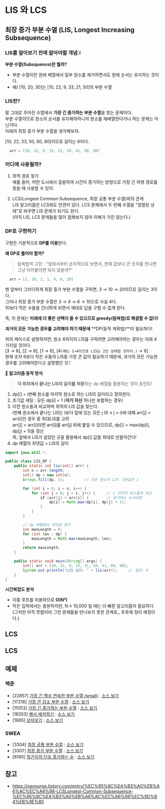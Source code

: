 # LIS 와 LCS

## 최장 증가 부분 수열 (LIS, Longest Increasing Subsequence)
### LIS를 알아보기 전에 알아야할 개념.!
**부분 수열(Subsquence)란 뭘까?**  
- 부분 수열이란 원래 배열에서 일부 원소를 제거하면서도 원래 순서는 유지하는 것이다.
- 예) [10, 20, 30]는 [10, 22, 9, 33, 21, 50]의 부분 수열

### LIS란?
말 그대로 주어진 수열에서 **가장 긴 증가하는 부분 수열**을 찾는 문제이다.  
부분 수열이므로 원소의 순서를 유지해야하니까 원소를 재배열한다거나 하는 문제는 아닌거다.  
아래의 최장 증가 부분 수열을 생각해보자.  

[10, 22, 33, 50, 60, 80]이므로 길이는 6이다.
```java
  arr = [10, 22, 9, 33, 21, 50, 41, 60, 80]
```

### 어디에 사용될까?
1. 최적 경로 찾기  
예를 들어, 어떤 도시에서 출발하여 시간이 증가하는 방향으로 가장 긴 여행 경로를 찾을 때 사용할 수 있어.

2. LCS(Longest Common Subsequence, 최장 공통 부분 수열)와의 관계  
LIS 알고리즘은 LCS와도 연관이 있다. LCS 문제에서 두 번째 수열을 "정렬된 상태"로 바꾸면 LIS 문제가 되기도 한다.  
(아직 LIS, LCS 문제들을 많이 접해보지 않아 이해가 가진 않는다.)

### DP로 구현하기
구현은 기본적으로 **DP를 이용**한다.  

**왜 DP로 풀어야 할까?** 
> 탐욕법적 고민 : "앞에서부터 순차적으로 보면서, 현재 값보다 큰 숫자를 만나면 그냥 이어붙이면 되지 않을까?"
```java
  arr = [3, 10, 2, 1, 4, 6, 20]
```
맨 앞부터 그리디하게 최장 증가 부분 수열을 구하면, 3 → 10 → 20이므로 길이는 3이다.  
그러나 최장 증가 부분 수열은 3 → 4 → 6 → 10으로 사실 4다.  
10보다 작은 수들을 건너뛰게 되면서 재대로 답을 구할 수 없게 된다.

즉, 이 문제는 **미래에 더 좋은 선택이 올 수 있으므로 greedy(탐욕법)로 해결할 수 없다!**

**과거의 모든 가능한 경우를 고려해야 하기 때문에** **DP(동적 계획법)**이 필요하다!

위의 케이스로 설명하자면, 원소 6까지의 LIS를 구하려면 고려해야하는 경우는 아래 4가지일 것이다.  
[3 → 6], [2 → 6], [1 → 6], [4`(얘는 1→4이므로 LIS는 2인 상태일 것이다.)` → 6]  
현재 숫자 6보다 작은 수들의 LIS중 가장 큰 값이 필요하기 때문에, 과거의 모든 가능한 경우를 고려해야한다고 설명했던 것.!

**📌 알고리즘 동작 방식**  
> **각 위치에서 끝나는 LIS의 길이를 저장**하는 dp 배열을 활용하는 것이 포인트!
1. dp[i] = i번째 원소를 마지막 원소로 하는 LIS의 길이라고 정의한다.  
2. 초기값 세팅 : 모든 dp[i] = 1 (**자기 자신** 하나만 포함하는 경우)  
3. 이전 원소들과 비교하며 최적의 LIS 값을 찾는다.  
  i번째 원소에서 끝나는 LIS는 i보다 앞에 있는 모든 j (0 ≤ j < i)에 대해 arr[j] < arr[i]인 경우 중 최대LIS를 고려  
  arr[j] < arr[i]라면 arr[i]를 arr[j] 뒤에 붙일 수 있으므로, dp[i] = max(dp[i], dp[j] + 1)을 갱신  
  즉, 앞에서 LIS가 길었던 곳을 활용해서 dp[i] 값을 최대로 만들어간다!
4. dp 배열의 최댓값 = LIS의 길이
   
```java
import java.util.*;

public class LIS_DP {
    public static int lis(int[] arr) {
        int n = arr.length;
        int[] dp = new int[n];
        Arrays.fill(dp, 1);         // 모든 원소의 LIS 기본값은 1

        for (int i = 0; i < n; i++) {
            for (int j = 0; j < i; j++) {     // i 이전의 원소들과 비교
                if (arr[j] < arr[i]) {        // 증가하는 순서라면
                    dp[i] = Math.max(dp[i], dp[j] + 1);
                }
            }
        }

        // dp 배열에서 최댓값 찾기
        int maxLength = 0;
        for (int len : dp) {
            maxLength = Math.max(maxLength, len);
        }
        return maxLength;
    }

    public static void main(String[] args) {
        int[] arr = {10, 22, 9, 33, 21, 50, 41, 60, 80};
        System.out.println("LIS 길이: " + lis(arr));     // 결과: 6
    }
}
```

**시간복잡도 분석**  
- 이중 루프를 이용하므로 **O(N²)**
- 작은 입력에서는 충분하지만, N ≥ 10,000 일 때는 더 빠른 알고리즘이 필요하다. (그치만 아직 쪼렙이라 그런 문제들을 만나보지 못한 관계로,, 추후에 정리 예정이다.)

## LCS

## LCS

## 예제
### 백준
- [22857] [가장 긴 짝수 연속한 부분 수열 (small)](https://www.acmicpc.net/problem/22857) : [소스 보기](https://github.com/YunSuJeong/Coding-Test/tree/main/%EB%B0%B1%EC%A4%80/Silver/22857.%E2%80%85%EA%B0%80%EC%9E%A5%E2%80%85%EA%B8%B4%E2%80%85%EC%A7%9D%EC%88%98%E2%80%85%EC%97%B0%EC%86%8D%ED%95%9C%E2%80%85%EB%B6%80%EB%B6%84%E2%80%85%EC%88%98%EC%97%B4%E2%80%85%EF%BC%88small%EF%BC%89)
- [17216] [가장 큰 감소 부분 수열](https://www.acmicpc.net/problem/17216) : [소스 보기](https://github.com/YunSuJeong/Coding-Test/tree/main/%EB%B0%B1%EC%A4%80/Silver/17216.%E2%80%85%EA%B0%80%EC%9E%A5%E2%80%85%ED%81%B0%E2%80%85%EA%B0%90%EC%86%8C%E2%80%85%EB%B6%80%EB%B6%84%E2%80%85%EC%88%98%EC%97%B4)
- [11053] [가장 긴 증가하는 부분 수열](https://www.acmicpc.net/problem/11053) : [소스 보기](https://github.com/YunSuJeong/Coding-Test/tree/main/%EB%B0%B1%EC%A4%80/Silver/11053.%E2%80%85%EA%B0%80%EC%9E%A5%E2%80%85%EA%B8%B4%E2%80%85%EC%A6%9D%EA%B0%80%ED%95%98%EB%8A%94%E2%80%85%EB%B6%80%EB%B6%84%E2%80%85%EC%88%98%EC%97%B4)
- [18353] [병사 배치하기](https://www.acmicpc.net/problem/18353) : [소스 보기](https://github.com/YunSuJeong/Coding-Test/tree/main/%EB%B0%B1%EC%A4%80/Silver/18353.%E2%80%85%EB%B3%91%EC%82%AC%E2%80%85%EB%B0%B0%EC%B9%98%ED%95%98%EA%B8%B0)
- [1965] [상자넣기](https://www.acmicpc.net/problem/1965) : [소스 보기](https://github.com/YunSuJeong/Coding-Test/tree/main/%EB%B0%B1%EC%A4%80/Silver/1965.%E2%80%85%EC%83%81%EC%9E%90%EB%84%A3%EA%B8%B0)

### SWEA
- [3304] [최장 공통 부분 수열](https://swexpertacademy.com/main/code/problem/problemDetail.do?contestProbId=AWBOHEx66kIDFAWr&categoryId=AWBOHEx66kIDFAWr&categoryType=CODE&problemTitle=3304&orderBy=FIRST_REG_DATETIME&selectCodeLang=ALL&select-1=&pageSize=10&pageIndex=1) : [소스 보기](https://github.com/YunSuJeong/Coding-Test/tree/main/SWEA/D3/3304.%E2%80%85%EC%B5%9C%EC%9E%A5%E2%80%85%EA%B3%B5%ED%86%B5%E2%80%85%EB%B6%80%EB%B6%84%E2%80%85%EC%88%98%EC%97%B4)
- [3307] [최장 증가 부분 수열](https://swexpertacademy.com/main/code/problem/problemDetail.do?contestProbId=AWBOKg-a6l0DFAWr&categoryId=AWBOKg-a6l0DFAWr&categoryType=CODE&problemTitle=3307&orderBy=FIRST_REG_DATETIME&selectCodeLang=ALL&select-1=&pageSize=10&pageIndex=1) : [소스 보기](https://github.com/YunSuJeong/Coding-Test/tree/main/SWEA/D3/3307.%E2%80%85%EC%B5%9C%EC%9E%A5%E2%80%85%EC%A6%9D%EA%B0%80%E2%80%85%EB%B6%80%EB%B6%84%E2%80%85%EC%88%98%EC%97%B4)
- [6190] [정곤이의 단조 증가하는 수](https://swexpertacademy.com/main/code/problem/problemDetail.do?contestProbId=AWcPjEuKAFgDFAU4&categoryId=AWcPjEuKAFgDFAU4&categoryType=CODE&problemTitle=6190&orderBy=FIRST_REG_DATETIME&selectCodeLang=ALL&select-1=&pageSize=10&pageIndex=1) : [소스 보기](https://github.com/YunSuJeong/Coding-Test/tree/main/SWEA/D3/6190.%E2%80%85%EC%A0%95%EA%B3%A4%EC%9D%B4%EC%9D%98%E2%80%85%EB%8B%A8%EC%A1%B0%E2%80%85%EC%A6%9D%EA%B0%80%ED%95%98%EB%8A%94%E2%80%85%EC%88%98)

## 참고
- https://nayoungs.tistory.com/entry/%EC%95%8C%EA%B3%A0%EB%A6%AC%EC%A6%98-LCSLongest-Common-Subsequence-%EC%95%8C%EA%B3%A0%EB%A6%AC%EC%A6%98%EC%9D%B4%EB%9E%80

